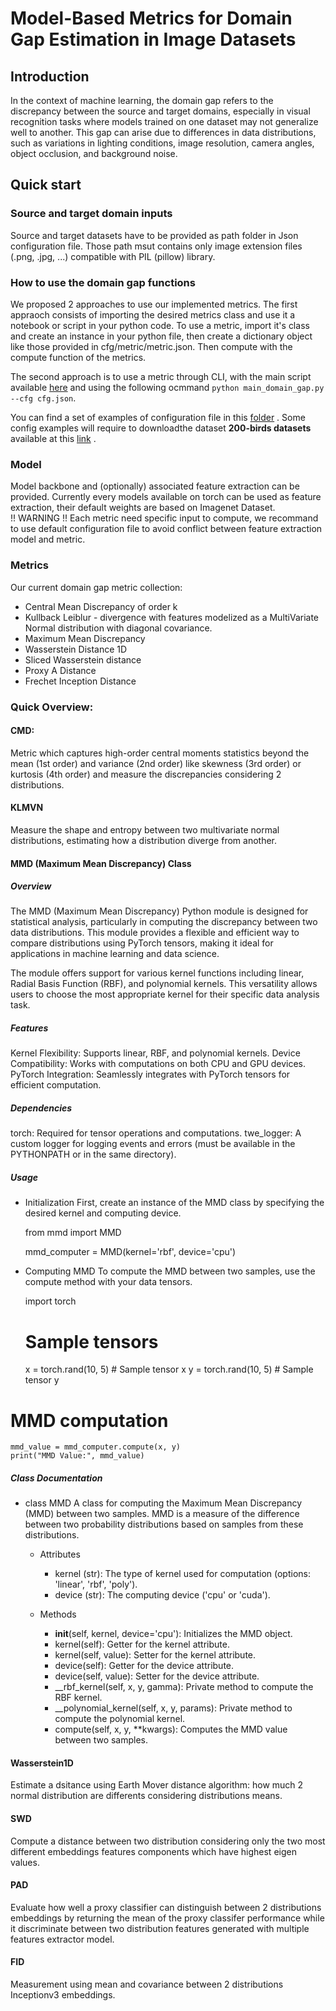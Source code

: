 # Model-Based Metrics for Domain Gap Estimation in Image Datasets

## Introduction
In the context of machine learning, the domain gap refers to the discrepancy between the source and target domains, especially in visual recognition tasks where models trained on one dataset may not generalize well to another. This gap can arise due to differences in data distributions, such as variations in lighting conditions, image resolution, camera angles, object occlusion, and background noise.

## Quick start



### Source and target domain inputs
Source and target datasets have to be provided as path folder in Json configuration file. Those path msut contains only image extension files (.png, .jpg, ...) compatible with PIL (pillow) library.

### How to use the domain gap functions
We proposed 2 approaches to use our implemented metrics. The first appraoch consists of importing the desired metrics class and use it a notebook or script in your python code. To use a metric, import it's class and create an instance in your python file, then create a dictionary object like those provided in cfg/metric/metric.json. Then compute with the compute function of the metrics.

 The second approach is to use a metric through CLI, with the main script available [here](https://github.com/IRT-SystemX/DataQualityMetrics/blob/main/examples/main_domain_gap.py) and using the following ocmmand `python main_domain_gap.py --cfg cfg.json`.

You can find a set of examples of configuration file in this [folder](https://github.com/IRT-SystemX/DataQualityMetrics/tree/main/examples/daomin_gap_cfg) .
Some config examples will require to downloadthe dataset **200-birds datasets** available at this  [link](http://minio-storage.apps.confianceai-public.irtsysx.fr/ml-models/200-birds-species.zip) .

<!--- 
### More than two datasets to measure (Will be refactored/ work only on CMD)
You can provide with the `--tsk` command line argument a task list that contain a list of data, a list of features and a list of metric to compute. See the `cfg/task_list.json` example 
--->

### Model

Model backbone and (optionally) associated feature extraction can be provided.
Currently every models available on torch can be used as feature extraction, their default weights are based on Imagenet Dataset.  
!! WARNING !! Each metric need specific input to compute, we recommand to use default configuration file to avoid conflict between feature extraction model and metric.


### Metrics
Our current domain gap metric collection: 
* Central Mean Discrepancy of order k
* Kullback Leiblur - divergence with features modelized as a MultiVariate Normal distribution with diagonal covariance.
* Maximum Mean Discrepancy
* Wasserstein Distance 1D 
* Sliced Wasserstein distance
* Proxy A Distance
* Frechet Inception Distance

### Quick Overview:
#### CMD:
Metric which captures high-order central moments statistics beyond the mean (1st order) and variance (2nd order) like skewness (3rd order) or kurtosis (4th order) and measure the discrepancies considering 2 distributions.
#### KLMVN
Measure the shape and entropy between two multivariate normal distributions, estimating how a distribution diverge from another.

#### MMD (Maximum Mean Discrepancy) Class

##### Overview
The MMD (Maximum Mean Discrepancy) Python module is designed for statistical analysis, 
particularly in computing the discrepancy between two data distributions. This module 
provides a flexible and efficient way to compare distributions using PyTorch tensors, 
making it ideal for applications in machine learning and data science.

The module offers support for various kernel functions including linear, 
Radial Basis Function (RBF), and polynomial kernels. 
This versatility allows users to choose the most appropriate kernel for their specific data analysis task.

##### Features
Kernel Flexibility: Supports linear, RBF, and polynomial kernels.
Device Compatibility: Works with computations on both CPU and GPU devices.
PyTorch Integration: Seamlessly integrates with PyTorch tensors for efficient computation.

##### Dependencies
torch: Required for tensor operations and computations.
twe_logger: A custom logger for logging events and errors 
(must be available in the PYTHONPATH or in the same directory).

##### Usage
- Initialization
First, create an instance of the MMD class by specifying the desired kernel and computing device.

	from mmd import MMD

	mmd_computer = MMD(kernel='rbf', device='cpu')
	
-  Computing MMD
To compute the MMD between two samples, use the compute method with your data tensors.

	import torch

	# Sample tensors
	x = torch.rand(10, 5)  # Sample tensor x
	y = torch.rand(10, 5)  # Sample tensor y

# MMD computation
	mmd_value = mmd_computer.compute(x, y)
	print("MMD Value:", mmd_value)

##### Class Documentation
- class MMD
A class for computing the Maximum Mean Discrepancy (MMD) between two samples. 
MMD is a measure of the difference between two probability distributions based on samples from these distributions.
  -  Attributes
     - kernel (str): The type of kernel used for computation (options: 'linear', 'rbf', 'poly').
     - device (str): The computing device ('cpu' or 'cuda').

  - Methods
    - __init__(self, kernel, device='cpu'): Initializes the MMD object.
    - kernel(self): Getter for the kernel attribute.
    - kernel(self, value): Setter for the kernel attribute.
    - device(self): Getter for the device attribute.
    - device(self, value): Setter for the device attribute.
    - __rbf_kernel(self, x, y, gamma): Private method to compute the RBF kernel.
    - __polynomial_kernel(self, x, y, params): Private method to compute the polynomial kernel.
    - compute(self, x, y, **kwargs): Computes the MMD value between two samples.
<!---
## License
This MMD module is open-sourced and freely available for modification and distribution, 
keeping in mind the credits to the original authors
--->
#### Wasserstein1D
Estimate a dsitance using Earth Mover distance algorithm: how much 2 normal distribution are differents considering distributions means.
#### SWD
Compute a distance between two distribution considering only the two most different embeddings features components which have highest eigen values.
#### PAD
Evaluate how well a proxy classifier can distinguish between 2 distributions embeddings by returning the mean of the proxy classifer performance while it  discriminate between two distribution features generated with multiple features extractor model.
#### FID 
Measurement using mean and covariance between 2 distributions Inceptionv3 embeddings. 
